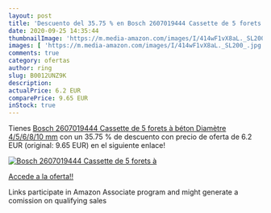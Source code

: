 ```yaml
---
layout: post
title: 'Descuento del 35.75 % en Bosch 2607019444 Cassette de 5 forets à '
date: 2020-09-25 14:35:44
thumbnailImage: 'https://m.media-amazon.com/images/I/414wF1vX8aL._SL200_.jpg'
images: [ 'https://m.media-amazon.com/images/I/414wF1vX8aL._SL200_.jpg' ]
comments: true
category: ofertas
author: ring
slug: B0012UNZ9K
description:
actualPrice: 6.2 EUR
comparePrice: 9.65 EUR
inStock: true
---
```


Tienes [Bosch 2607019444 Cassette de 5 forets à béton Diamètre 4/5/6/8/10 mm](https://www.amazon.fr/dp/B0012UNZ9K/?tag=tolees0d-21) con un 35.75 % de descuento con precio de oferta de 6.2 EUR (original: 9.65 EUR) en el siguiente enlace!

[![Bosch 2607019444 Cassette de 5 forets à ](https://m.media-amazon.com/images/I/414wF1vX8aL._SL200_.jpg)](https://www.amazon.fr/dp/B0012UNZ9K/?tag=tolees0d-21)

[Accede a la oferta!!](https://www.amazon.fr/dp/B0012UNZ9K/?tag=tolees0d-21)

Links participate in Amazon Associate program and might generate a comission on qualifying sales


